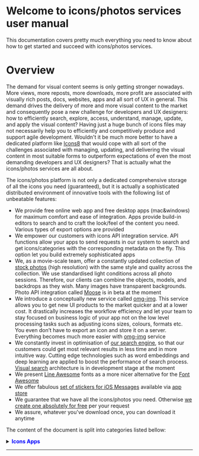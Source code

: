 # Welcome to icons/photos  services user manual
This documentation covers pretty much everything you need to know about how to get started and succeed with icons/photos services.
# Overview
The demand for visual content seems is only getting stronger nowadays. More views, more reposts, more downloads, more profit are associated with visually rich posts, docs, websites, apps and all sort of UX in general. This demand drives the delivery of more and more visual content to the market and consequently pose a new challenge for developers and UX designers: how to efficiently search, explore, access, understand, manage, update,  and apply the visual content? Having just a huge bunch of icons files may not necessarily help you to efficiently and competitively produce and support agile development. Wouldn't it be much more better to have a dedicated platform like [Icons8](https://icons8.com/) that would cope with all sort of the challenges associated with managing, updating, and delivering the visual content in most suitable forms to outperform expectations of even the most demanding developers and UX designers? That is actually what the icons/photos services are all about. 

The icons/photos platform is not only a dedicated comprehensive storage of all the icons you need (guaranteed), but it is actually a sophisticated distributed environment of innovative tools with the following list of unbeatable features:
 - We provide free online web app and free desktop apps (mac&windows) for maximum comfort and ease of integration. Apps provide build-in editors to search and to craft the look/feel of the content you need. Various types of export options are provided
 - We empower our customers with icons API integration service. API functions allow your apps to send requests in our system to search and get icons/categories with the corresponding metadata on the fly. This option let you build extremely sophisticated apps
 - We, as a movie-scale team, offer a constantly updated collection of [stock photos](https://photos.icons8.com/) (high resolution) with the same style and quality across the collection. We use standardised light conditions across all photo sessions. Therefore, our clients can combine the objects, models, and backdrops as they wish. Many images have transparent backgrounds. Photo API integration called [Moose](https://photos.icons8.com/api/v1/documentation) is in beta at the moment
 - We introduce a conceptually new service called [omg-img](http://img.icons8.com/). This service allows you to get new UI products to the market quicker and at a lower cost. It drastically increases the workflow efficiency and let your team to stay focused on business logic of your app not on the low level processing tasks such as adjusting icons sizes, colours, formats etc. You even don’t have to export an icon and store it on a server. Everything becomes much more easier with [omg-img](http://img.icons8.com/) service
 - We constantly invest in optimisation of [our search engine](https://icons8.com/icon/new-icons/all), so that our customers could get most relevant results in less time and in more intuitive way. Cutting edge technologies such as word embeddings and deep learning are applied to boost the performance of search process. [Visual search](http://ai.icons8.com/Scribble/Search) architecture is in development stage at the moment
 - We present [Line Awesome](https://icons8.com/line-awesome) fonts as a more nicer alternative for the [Font Awesome](https://iconpharm.com/web-app/category/all/font-awesome) 
 - We offer fabulous [set of stickers for iOS Messages](https://icons8.com/imessage/) available via [app store](https://itunes.apple.com/app/id1159302973) 
 - We guarantee that we have all the icons/photos you need. Otherwise [we create one absolutely for free](https://icons8.com/request-icon/free/hot) per your request
 - We assure, whatever you've download once, you can download it anytime
 
 The content of the document is split into categories listed <!--as the collapsable sections--> bellow:
 
 <details>
  <summary>
   <span style="color:blue"><strong>Icons Apps</strong></span>
  </summary>
 <ul>
  <li>
  <details>
  <summary>
   <strong>Web App</strong>
  </summary>
 Web App
 </details>
 </li>
  <li>
  <details>
  <summary>
   <strong>Desktop Apps (Windows & Mac)</strong>
  </summary>
 Desktop Apps (Windows & Mac)
 </details>
  </li>
 </ul>
</details> 
<hr> 

<!--
# Icons Apps:
- ## [Web App](https://github.com/visualpharm/icons-docs/blob/master/docs/web_app.md)
- ## Desktop Apps (Windows & Mac) 
# [Icons API](https://github.com/visualpharm/icons-docs/blob/master/docs/icons_api.md)
# Photos API
# Other services:
- ## [Omg-Img service](https://github.com/visualpharm/icons-docs/blob/master/docs/omg_img.md)
- ## Scribble-AI service
# [Licensing Model](https://github.com/visualpharm/icons-docs/blob/master/docs/licensing_model.md)
# [FAQ](https://github.com/visualpharm/icons-docs/blob/master/docs/faq.md)
-->
<!--
<details>
 FAQ
  <summary>
   <strong>FAQ</strong>
 </summary>
 
 <details>
  <summary>
   <strong>LICENSING. FREE USAGE. SUBSCRIPTION. CANCELATION. DISTRIBUTION. </strong>
 </summary>
 
 <ol>
  <li>
 
   <details>
    <summary>
      <strong>Can I use Icons8 for free?</strong>
    </summary>
 
   Yes, you can use our icons for free for personal or commercial use if you put a link to our website.
   Please note that the free icons can only be downloaded in PNG up to 100x100px. The Popular Icons and Logos are free in all 
   formats, including SVG. Alternatively, you can purchase a license to get all formats and use them without crediting us.
   </details
 
 <hr>
 </li>
 <li>
 <details>
  <summary>
   <strong>Can I use the icons after my subscription is expired?</strong>
 </summary>
Yes, the icons that you've used while your subscription was active can be used indefinitely.
Kindly note that after you make subscription and it expires you are not able to use previously downloaded icons on our web or app (unless you've downloaded them to your device).
</details


<hr>
</details
</li>
</ol>
<hr>
</details>
 
</details
-->
